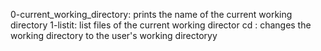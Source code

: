 0-current_working_directory: prints the name of the current working directory
1-listit: list files of the current working director
cd : changes the working directory to the user's working directoryy
